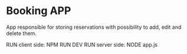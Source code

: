 # Booking APP

App responsible for storing reservations with possibility to add, edit and delete them.

RUN client side: NPM RUN DEV
RUN server side: NODE app.js
